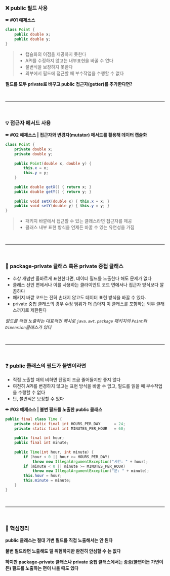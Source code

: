 ### ❌ public 필드 사용

**✏ #01 예제소스**

```java
class Point {
    public double x;
    public double y;
}
```

> - 캡슐화의 이점을 제공하지 못한다
> - API를 수정하지 않고는 내부표현을 바꿀 수 없다
> - 불변식을 보장하지 못한다
> - 외부에서 필드에 접근할 때 부수작업을 수행할 수 없다

**필드를 모두 private로 바꾸고 public 접근자(getter)를 추가한다면?**

<br>

---

<br>

### 💡 접근자 메서드 사용

**✏ #02 예제소스 | 접근자와 변경자(mutator) 메서드를 활용해 데이터 캡슐화**

```java
class Point {
    private double x;
    private double y;
    
    public Point(double x, double y) {
        this.x = x;
        this.y = y;
    }
    
    public double getX() { return x; }
    public double getY() { return y; }
    
    public void setX(double x) { this.x = x; }
    public void setY(double y) { this.y = y; }
}
```

> - 패키지 바깥에서 접근할 수 있는 클래스라면 접근자를 제공
> - 클래스 내부 표현 방식을 언제든 바꿀 수 있는 유연성을 가짐

<br>

---

<br>

### 🔗 package-private 클래스 혹은 private 중첩 클래스

- 추상 개념만 올바르게 표현한다면, 데이터 필드를 노출한다 해도 문제가 없다
- 클래스 선언 면에서나 이를 사용하는 클라이언트 코드 면에서나 접근자 방식보다 깔끔하다
- 패키지 바깥 코드는 전혀 손대지 않고도 데이터 표현 방식을 바꿀 수 있다.
- private 중첩 클래스의 경우 수정 범위가 더 좁아져 이 클래스를 포함하는 외부 클래스까지로 제한된다

*필드를 직접 노출하는 대표적인 예시로 ```java.awt.package``` 패키지의 ```Point```와 ```Dimension```클래스가 있다*

<br>

---

<br>

### ❓ public 클래스의 필드가 불변이라면

- 직접 노출할 때의 비하면 단점이 조금 줄어들지만 좋지 않다
- 여전히 API를 변경하지 않고는 표현 방식을 바꿀 수 없고, 필드를 읽을 때 부수작업을 수행할 수 없다
- 단, 불변식은 보장할 수 있다

**✏ #03 예제소스 | 불변 필드를 노출한 public 클래스**

```java
public final class Time {
	private static final int HOURS_PER_DAY		= 24;
    private static final int MINUTES_PER_HOUR	= 60;
    
    public final int hour;
    public final int minute;
    
    public Time(int hour, int minute) {
        if (hour < 0 || hour >= HOURS_PER_DAY)
            throw new IllegalArgumentException("시간: " + hour);
        if (minute < 0 || minute >= MINUTES_PER_HOUR)
            throw new IllegalArgumentException("분: " + minute);
        this.hour = hour;
        this.minute = minute;
    }
}
```

<br>

---

<br>

### 📌 핵심정리

**public 클래스는 절대 가변 필드를 직접 노출해서는 안 된다**

**불변 필드라면 노출해도 덜 위험하지만 완전히 안심할 수 는 없다**

**하지만 package-private 클래스나 private 중첩 클래스에서는 종종(불변이든 가변이든) 필드를 노출하는 편이 나을 때도 있다**

<br>
